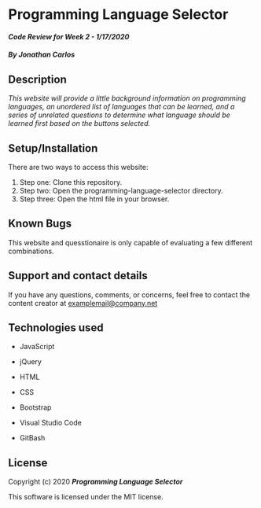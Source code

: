 # Programming Language Selector

#### _Code Review for Week 2 - 1/17/2020_

#### _By Jonathan Carlos_

## **Description**

_This website will provide a little background information on programming languages, an unordered list of languages that can be learned, and a series of unrelated questions to determine what language should be learned first based on the buttons selected._

## **Setup/Installation**
 
 There are two ways to access this website:

1. Step one: Clone this repository.
2. Step two: Open the programming-language-selector directory.
3. Step three: Open the html file in your browser.

## **Known Bugs**

This website and quesstionaire is only capable of evaluating a few different combinations.

## **Support and contact details**

If you have any questions, comments, or concerns, feel free to contact the content creator at examplemail@company.net 

## **Technologies used**

* JavaScript

* jQuery

* HTML

* CSS

* Bootstrap

* Visual Studio Code

* GitBash

## **License**

Copyright (c) 2020 **_Programming Language Selector_**

This software is licensed under the MIT license.